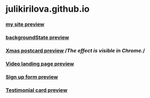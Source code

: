 # julikirilova.github.io


### [my site preview](https://julikirilova.github.io)

### [backgroundState preview](https://julikirilova.github.io/backgroundState.html)

### [Xmas postcard preview](https://julikirilova.github.io/postcard.html) /*The effect is visible in Chrome.*/

### [Video landing page preview](https://julikirilova.github.io/landingPage.html) 

### [Sign up form preview](https://julikirilova.github.io/signup.html) 

### [Testimonial card preview](https://julikirilova.github.io/testimonials.html) 
